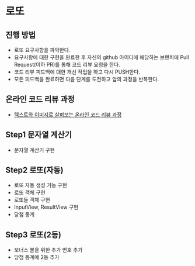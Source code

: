# 로또
## 진행 방법
* 로또 요구사항을 파악한다.
* 요구사항에 대한 구현을 완료한 후 자신의 github 아이디에 해당하는 브랜치에 Pull Request(이하 PR)를 통해 코드 리뷰 요청을 한다.
* 코드 리뷰 피드백에 대한 개선 작업을 하고 다시 PUSH한다.
* 모든 피드백을 완료하면 다음 단계를 도전하고 앞의 과정을 반복한다.

## 온라인 코드 리뷰 과정
* [텍스트와 이미지로 살펴보는 온라인 코드 리뷰 과정](https://github.com/next-step/nextstep-docs/tree/master/codereview)

## Step1 문자열 계산기
- 문자열 계산기 구현

## Step2 로또(자동)
- 로또 자동 생성 기능 구현
- 로또 객체 구현
- 로또들 객체 구현
- InputView, ResultView 구현
- 당첨 통계 

## Step3 로또(2등)
- 보너스 볼을 위한 추가 번호 추가
- 당첨 통계에 2등 추가
